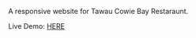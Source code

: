 
A responsive website for Tawau Cowie Bay Restaraunt.

Live Demo: [HERE](https://pancreaspinch.github.io/cowie/) 
